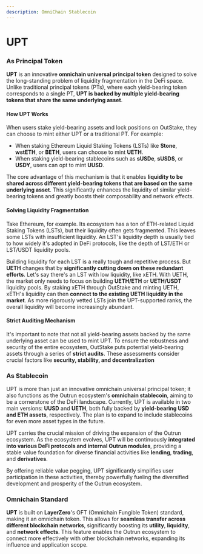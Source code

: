 ```yaml
---
description: OmniChain Stablecoin
---
```


# UPT

### **As Principal Token**

**UPT** is an innovative **omnichain universal principal token** designed to solve the long-standing problem of liquidity fragmentation in the DeFi space. Unlike traditional principal tokens (PTs), where each yield-bearing token corresponds to a single PT, **UPT is backed by multiple yield-bearing tokens that share the same underlying asset**.

#### **How UPT Works**

When users stake yield-bearing assets and lock positions on OutStake, they can choose to mint either UPT or a traditional PT. For example:

* When staking Ethereum Liquid Staking Tokens (LSTs) like **Stone**, **wstETH**, or **BETH**, users can choose to mint **UETH**.
* When staking yield-bearing stablecoins such as **sUSDe**, **sUSDS**, or **USDY**, users can opt to mint **UUSD**.

The core advantage of this mechanism is that it enables **liquidity to be shared across different yield-bearing tokens that are based on the same underlying asset**. This significantly enhances the liquidity of similar yield-bearing tokens and greatly boosts their composability and network effects.

#### **Solving Liquidity Fragmentation**

Take Ethereum, for example. Its ecosystem has a ton of ETH-related Liquid Staking Tokens (LSTs), but their liquidity often gets fragmented. This leaves some LSTs with insufficient liquidity. An LST's liquidity depth is usually tied to how widely it's adopted in DeFi protocols, like the depth of LST/ETH or LST/USDT liquidity pools.

Building liquidity for each LST is a really tough and repetitive process. But **UETH** changes that by **significantly cutting down on these redundant efforts**. Let's say there's an LST with low liquidity, like xETH. With UETH, the market only needs to focus on building **UETH/ETH** or **UETH/USDT** liquidity pools. By staking xETH through OutStake and minting UETH, xETH's liquidity can then **connect to the existing UETH liquidity in the market**. As more rigorously vetted LSTs join the UPT-supported ranks, the overall liquidity will become increasingly abundant.

#### **Strict Auditing Mechanism**

It's important to note that not all yield-bearing assets backed by the same underlying asset can be used to mint UPT. To ensure the robustness and security of the entire ecosystem, OutStake puts potential yield-bearing assets through a series of **strict audits**. These assessments consider crucial factors like **security, stability, and decentralization**

### **As Stablecoin**

UPT is more than just an innovative omnichain universal principal token; it also functions as the Outrun ecosystem's **omnichain stablecoin**, aiming to be a cornerstone of the DeFi landscape. Currently, UPT is available in two main versions: **UUSD** and **UETH**, both fully backed by **yield-bearing USD and ETH assets**, respectively. The plan is to expand to include stablecoins for even more asset types in the future.

UPT carries the crucial mission of driving the expansion of the Outrun ecosystem. As the ecosystem evolves, UPT will be continuously **integrated into various DeFi protocols and internal Outrun modules**, providing a stable value foundation for diverse financial activities like **lending**, **trading**, and **derivatives**.

By offering reliable value pegging, UPT significantly simplifies user participation in these activities, thereby powerfully fueling the diversified development and prosperity of the Outrun ecosystem.

### Omnichain Standard

**UPT** is built on **LayerZero**'s OFT (Omnichain Fungible Token) standard, making it an omnichain token. This allows for **seamless transfer across different blockchain networks**, significantly boosting its **utility**, **liquidity**, and **network effects**. This feature enables the Outrun ecosystem to connect more effectively with other blockchain networks, expanding its influence and application scope.
